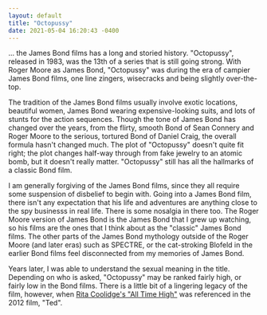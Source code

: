 ```yaml
---
layout: default
title: "Octopussy"
date: 2021-05-04 16:20:43 -0400
---
```

... the James Bond films has a long and storied history. "Octopussy", released in 1983, was the 13th of a series that is still going strong. With Roger Moore as James Bond, "Octopussy" was during the era of campier James Bond films, one line zingers, wisecracks and being slightly over-the-top. 

The tradition of the James Bond films usually involve exotic locations, beautiful women, James Bond wearing expensive-looking suits, and lots of stunts for the action sequences. Though the tone of James Bond has changed over the years, from the flirty, smooth Bond of Sean Connery and Roger Moore to the serious, tortured Bond of Daniel Craig, the overall formula hasn't changed much. The plot of "Octopussy" doesn't quite fit right; the plot changes half-way through from fake jewelry to an atomic bomb, but it doesn't really matter. "Octopussy" still has all the hallmarks of a classic Bond film.

I am generally forgiving of the James Bond films, since they all require some suspension of disbelief to begin with. Going into a James Bond film, there isn't any expectation that his life and adventures are anything close to the spy businesss in real life. There is some nosalgia in there too. The Roger Moore version of James Bond is the James Bond that I grew up watching, so his films are the ones that I think about as the "classic" James Bond films. The other parts of the James Bond mythology outside of the Roger Moore (and later eras) such as SPECTRE, or the cat-stroking Blofeld in the earlier Bond films feel disconnected from my memories of James Bond.

Years later, I was able to understand the sexual meaning in the title. Depending on who is asked, "Octopussy" may be ranked fairly high, or fairly low in the Bond films. There is a little bit of a lingering legacy of the film, however, when [Rita Coolidge's "All Time High"](https://youtu.be/bFurkDf6WXg) was referenced in the 2012 film, "Ted".
